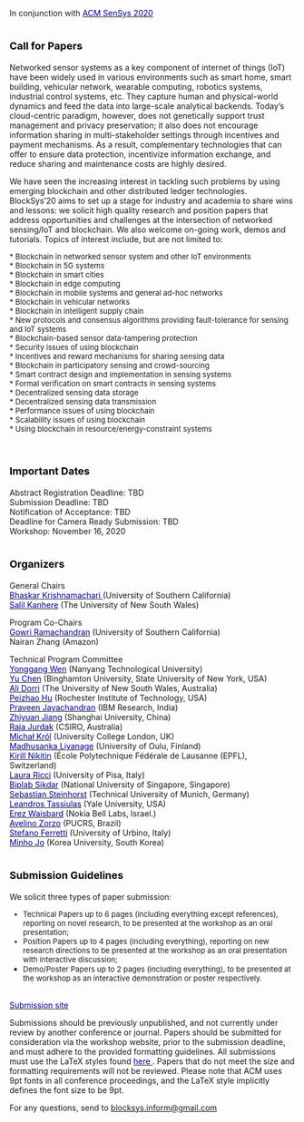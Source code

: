 In conjunction with [<font color="darkblue">ACM SenSys 2020</font>](http://sensys.acm.org/2020/)<br/>


# <font color="black" size="4"><b> Call for Papers </b></font>

Networked sensor systems as a key component of internet of things (IoT) have been widely used in various environments such as smart home, smart building, vehicular network, wearable computing, robotics systems, industrial control systems, etc. They capture human and physical-world dynamics and feed the data into large-scale analytical backends. Today’s cloud-centric paradigm, however, does not genetically support trust management and privacy preservation; it also does not encourage information sharing in multi-stakeholder settings through incentives and payment mechanisms. As a result, complementary technologies that can offer to ensure data protection, incentivize information exchange, and reduce sharing and maintenance costs are highly desired.

We have seen the increasing interest in tackling such problems by using emerging blockchain and other distributed ledger technologies. BlockSys’20 aims to set up a stage for industry and academia to share wins and lessons: we solicit high quality research and position papers that address opportunities and challenges at the intersection of networked sensing/IoT and blockchain. We also welcome on-going work, demos and tutorials. Topics of interest include, but are not limited to:

  <font size="2.75">
  * Blockchain in networked sensor system and other IoT environments<br/>
  * Blockchain in 5G systems<br/>
  * Blockchain in smart cities<br/>
  * Blockchain in edge computing<br/>
  * Blockchain in mobile systems and general ad-hoc networks<br/>
  * Blockchain in vehicular networks<br/>
  * Blockchain in intelligent supply chain<br/>
  * New protocols and consensus algorithms providing fault-tolerance for sensing and IoT systems<br/>
  * Blockchain-based sensor data-tampering protection<br/>
  * Security issues of using blockchain<br/>
  * Incentives and reward mechanisms for sharing sensing data<br/>
  * Blockchain in participatory sensing and crowd-sourcing<br/>
  * Smart contract design and implementation in sensing systems<br/>
  * Formal verification on smart contracts in sensing systems<br/>
  * Decentralized sensing data storage<br/>
  * Decentralized sensing data transmission<br/>
  * Performance issues of using blockchain<br/>
  * Scalability issues of using blockchain<br/>
  * Using blockchain in resource/energy-constraint systems<br/>
  </font><br/>

# <font color="black" size="4"><b> Important Dates</b> </font>

Abstract Registration Deadline: TBD<br/> 
Submission Deadline: TBD<br/>
Notification of Acceptance: TBD<br/>
Deadline for Camera Ready Submission: TBD<br/>
Workshop: November 16, 2020<br/>

# <font color="black" size="4"><b> Organizers</b> </font>

General Chairs<br/>
  [<font color="darkblue">Bhaskar Krishnamachari </font>](http://ceng.usc.edu/~bkrishna/) (University of Southern California)<br/>
  [<font color="darkblue">Salil Kanhere</font>](https://salilkanhere.net/) (The University of New South Wales)<br/>

Program Co-Chairs<br/>
  [<font color="darkblue">Gowri Ramachandran</font>](http://cci.usc.edu/index.php/gowri/) (University of Southern California)<br/>
  Nairan Zhang (Amazon)<br/>

Technical Program Committee<br/>
    [<font color="darkblue">Yonggang Wen</font>](http://www.ntu.edu.sg/home/ygwen/) (Nanyang Technological University)<br/>
    [<font color="darkblue">Yu Chen</font>](http://harvey.binghamton.edu/~ychen/) (Binghamton University, State University of New York, USA)<br/>
    [<font color="darkblue">Ali Dorri</font>](http://scholar.google.com/citations?user=pxA8dzYAAAAJ&hl=en) (The University of New South Wales, Australia)<br/>
    [<font color="darkblue">Peizhao Hu</font>](https://www.cs.rit.edu/~ph/) (Rochester Institute of Technology, USA)<br/>
    [<font color="darkblue">Praveen Jayachandran</font>](https://researcher.watson.ibm.com/researcher/view.php?person=in-praveen.j) (IBM Research, India)<br/>
    [<font color="darkblue">Zhiyuan Jiang</font>](https://zhiyuan-jiang.github.io/) (Shanghai University, China)<br/>
    [<font color="darkblue">Raja Jurdak</font>](https://people.csiro.au/J/R/Raja-Jurdak) (CSIRO, Australia)<br/>
    [<font color="darkblue">Michał Kr&oacute;l</font>](https://www.ucl.ac.uk/iccs/dr-michal-krol) (University College London, UK)<br/>
    [<font color="darkblue">Madhusanka Liyanage</font>](https://www.oulu.fi/university/researcher/madhusanka-liyanage) (University of Oulu, Finland)<br/>
    [<font color="darkblue">Kirill Nikitin</font>](https://nikirill.com/) (École Polytechnique Fédérale de Lausanne (EPFL), Switzerland)<br/>
    [<font color="darkblue">Laura Ricci</font>](http://pages.di.unipi.it/ricci/) (University of Pisa, Italy)<br/>
    [<font color="darkblue">Biplab Sikdar</font>](https://www.eng.nus.edu.sg/ece/staff/biplab-sikdar/) (National University of Singapore, Singapore)<br/>
    [<font color="darkblue">Sebastian Steinhorst</font>](https://www.professoren.tum.de/en/steinhorst-sebastian/) (Technical University of Munich, Germany)<br/>
    [<font color="darkblue">Leandros Tassiulas</font>](https://seas.yale.edu/faculty-research/faculty-directory/leandros-tassiulas) (Yale University, USA)<br/>
    [<font color="darkblue">Erez Waisbard</font>](https://www.bell-labs.com/usr/erez.waisbard) (Nokia Bell Labs, Israel.)<br/>
    [<font color="darkblue">Avelino Zorzo</font>](https://www.inf.pucrs.br/zorzo/) (PUCRS, Brazil)<br/>
    [<font color="darkblue">Stefano Ferretti</font>](https://www.unibo.it/sitoweb/s.ferretti/cv-en) (University of Urbino, Italy)<br/>
    [<font color="darkblue">Minho Jo</font>](https://scholar.google.com/citations?user=XMaiAcMAAAAJ&hl=zh-CN) (Korea University, South Korea)<br/>

# <font color="black" size="4"><b> Submission Guidelines</b> </font>

We solicit three types of paper submission:
  <font size="2.75">
  * Technical Papers up to 6 pages (including everything except references), reporting on novel research, to be presented at the workshop as an oral presentation; <br/>
  * Position Papers up to 4 pages (including everything), reporting on new research directions to be presented at the workshop as an oral presentation with interactive discussion; <br/>
  * Demo/Poster Papers up to 2 pages (including everything), to be presented at the workshop as an interactive demonstration or poster respectively.<br/>
  </font><br/>

[<font color="darkblue">Submission site </font>](https://blocksys20.hotcrp.com/)

Submissions should be previously unpublished, and not currently under review by another conference or journal. Papers should be submitted for consideration via the workshop website, prior to the submission deadline, and must adhere to the provided formatting guidelines. All submissions must use the LaTeX styles found [<font color="darkblue">here </font>](https://www.acm.org/publications/proceedings-template). Papers that do not meet the size and formatting requirements will not be reviewed. Please note that ACM uses 9pt fonts in all conference proceedings, and the LaTeX style implicitly defines the font size to be 9pt.  

For any questions, send to blocksys.inform@gmail.com

